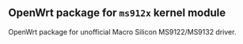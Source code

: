## OpenWrt package for `ms912x` kernel module

OpenWrt package for unofficial Macro Silicon MS9122/MS9132 driver.
